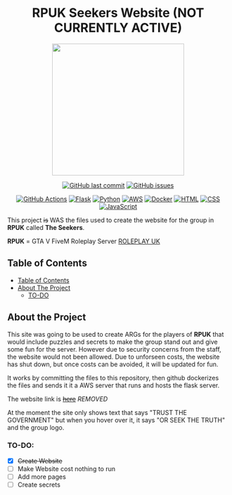 <h1 align="center">
  RPUK Seekers Website (NOT CURRENTLY ACTIVE)
</h1>
<p align="center"><img width="300px" src="https://i.gyazo.com/d2aeabfdb81aae76884b54797527d5b0.png" /></p>
<p align="center">
  <a href="https://github.com/KeyErrorFinn/rpuk-seekers-website/commits/main/"><img alt="GitHub last commit" src="https://img.shields.io/github/last-commit/KeyErrorFinn/rpuk-seekers-website" /></a>
  <a href="https://github.com/KeyErrorFinn/rpuk-seekers-website/issues"><img alt="GitHub issues" src="https://img.shields.io/github/issues-raw/KeyErrorFinn/rpuk-seekers-website" /></a>
</p>
<p align="center">
  <a href="#"><img alt="GitHub Actions" src="https://img.shields.io/badge/github%20actions-%232671E5.svg?logo=githubactions&logoColor=white" /></a>
  <a href="#"><img alt="Flask" src="https://img.shields.io/badge/flask-%23000.svg?logo=flask&logoColor=white" /></a>
  <a href="#"><img alt="Python" src="https://img.shields.io/badge/Python-3776AB?logo=python&logoColor=fff" /></a>
  <a href="#"><img alt="AWS" src="https://img.shields.io/badge/AWS-%23FF9900.svg?logo=amazon-aws&logoColor=white" /></a>
  <a href="#"><img alt="Docker" src="https://img.shields.io/badge/docker-%230db7ed.svg?logo=docker&logoColor=white" /></a>
  <a href="#"><img alt="HTML" src="https://img.shields.io/badge/HTML-%23E34F26.svg?logo=html5&logoColor=white" /></a>
  <a href="#"><img alt="CSS" src="https://img.shields.io/badge/CSS-1572B6?logo=css3&logoColor=fff" /></a>
  <a href="#"><img alt="JavaScript" src="https://img.shields.io/badge/JavaScript-F7DF1E?logo=javascript&logoColor=000" /></a>
</p>

This project <s>is</s> WAS the files used to create the website for the group in **RPUK** called **The Seekers**.

**RPUK** = GTA V FiveM Roleplay Server [ROLEPLAY UK](https://www.roleplay.co.uk)
## Table of Contents
- [Table of Contents](#table-of-contents)
- [About The Project](#about-the-project)
  - [TO-DO](#to-do)


## About the Project
This site was going to be used to create ARGs for the players of **RPUK** that would include puzzles and secrets to make the group stand out and give some fun for the server.
However due to security concerns from the staff, the website would not been allowed. Due to unforseen costs, the website has shut down, but once costs can be avoided, it will be updated for fun.

It works by committing the files to this repository, then github dockerizes the files and sends it it a AWS server that runs and hosts the flask server.

The website link is <s>[here](#)</s> _REMOVED_

At the moment the site only shows text that says "TRUST THE GOVERNMENT" but when you hover over it, it says "OR SEEK THE TRUTH" and the group logo.

### TO-DO:
- [x] <s>Create Website</s>
- [ ] Make Website cost nothing to run
- [ ] Add more pages
- [ ] Create secrets
